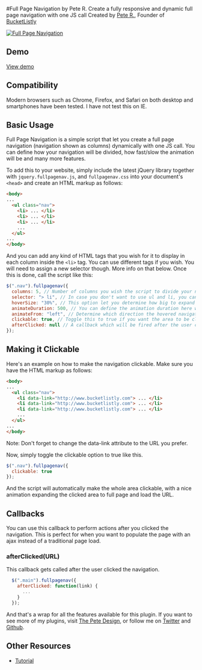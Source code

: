 #Full Page Navigation by Pete R.
Create a fully responsive and dynamic full page navigation with one JS call
Created by [Pete R.](http://www.thepetedesign.com), Founder of [BucketListly](http://www.bucketlistly.com)

[![Full Page Navigation](http://www.thepetedesign.com/images/fullpagenav_image.png "Full Page Navigation")](http://www.thepetedesign.com/demos/fullpagenav_demo.html)

## Demo
[View demo](http://www.thepetedesign.com/demos/fullpagenav_demo.html)

## Compatibility
Modern browsers such as Chrome, Firefox, and Safari on both desktop and smartphones have been tested. I have not test this on IE.

## Basic Usage
Full Page Navigation is a simple script that let you create a full page navigation (navigation shown as columns) dynamically with one JS call. You can define how your navigation will be divided, how fast/slow the animation will be and many more features.

To add this to your website, simply include the latest jQuery library together with `jquery.fullpagenav.js`, and `fullpagenav.css` into your document's `<head>` and create an HTML markup as follows:

````html
<body>
...
  <ul class="nav">
    <li> ... </li>
    <li> ... </li>
    <li> ... </li>
    ...
  </ul>
...
</body>
````

And you can add any kind of HTML tags that you wish for it to display in each column inside the `<li>` tag. You can use different tags if you wish. You will need to assign a new selector though. More info on that below. Once this is done, call the script like this:
 
````javascript
$(".nav").fullpagenav({
  columns: 5, // Number of columns you wish the script to divide your navigation into. This should be relative to the number of li tags you have. The column should be 3 for the example above. The default value is 5.
  selector: "> li", // In case you don't want to use ul and li, you can change the selector here. This option accepts CSS selector. The Default value is "> li"
  hoverSize: "30%", // This option let you determine how big to expand the navigation when the cursor is hovering the area. The option accepts a percentage value. The default value is "30%"
  animateDuration: 500, // You can define the animation duration here which will be used globally throughout the plugin. This option accepts milliseconds without the unit. The default value is 500.
  animateFrom: "left", // Determine which direction the hovered navigation should expand to. Available options are "left", "right", and "auto". Auto will determine the direction from where you cursor enters the navigation area. The default value is "left".
  clickable: true, // Toggle this to true if you want the area to be clickable. Make sure to add an extra data-link attribute to the li tag containing the URL you wish the navigation to take to user to once clicked. The default value is true.
  afterClicked: null // A callback which will be fired after the user clicked the navigation
});
````

## Making it Clickable
Here's an example on how to make the navigation clickable. Make sure you have the HTML markup as follows:

````html
<body>
...
  <ul class="nav">
    <li data-link="http://www.bucketlistly.com"> ... </li>
    <li data-link="http://www.bucketlistly.com"> ... </li>
    <li data-link="http://www.bucketlistly.com"> ... </li>
    ...
  </ul>
...
</body>
```` 
Note: Don't forget to change the data-link attribute to the URL you prefer. 

Now, simply toggle the clickable option to true like this.

````javascript
$(".nav").fullpagenav({
  clickable: true
});
```` 
And the script will automatically make the whole area clickable, with a nice animation expanding the clicked area to full page and load the URL.

## Callbacks
You can use this callback to perform actions after you clicked the navigation. This is perfect for when you want to populate the page with an ajax instead of a traditional page load.

### afterClicked(URL)
This callback gets called after the user clicked the navigation.

````javascript
  $(".main").fullpagenav({
    afterClicked: function(link) {
      ...
    }
  });
````

And that's a wrap for all the features available for this plugin. If you want to see more of my plugins, visit [The Pete Design](http://www.thepetedesign.com/#design), or follow me on [Twitter](http://www.twitter.com/peachananr) and [Github](http://www.github.com/peachananr).

## Other Resources
- [Tutorial](http://www.onextrapixel.com/2013/12/04/turn-your-website-into-a-fully-dynamic-full-page-column-based-navigation/)
